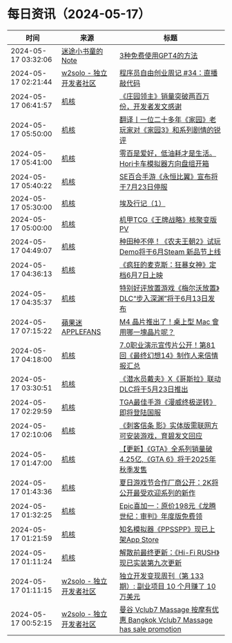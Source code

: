 ﻿# 每日资讯（2024-05-17）

|时间|来源|标题|
|---|---|---|
|2024-05-17 03:32:06|[迷途小书童的Note](https://xugaoxiang.com/feed)|[3种免费使用GPT4的方法](https://xugaoxiang.com/2024/05/17/3-methods-gpt4/)|
|2024-05-17 02:21:44|[w2solo - 独立开发者社区](https://w2solo.com/topics/feed)|[程序员自由创业周记 #34：直播敲代码](https://w2solo.com/topics/4629)|
|2024-05-17 06:41:57|[机核](https://www.gcores.com/rss)|[《庄园领主》销量突破两百万份，开发者发文感谢](https://www.gcores.com/articles/182033)|
|2024-05-17 05:50:00|[机核](https://www.gcores.com/rss)|[翻译丨一位二十多年《家园》老玩家对《家园3》和系列剧情的锐评](https://www.gcores.com/articles/182000)|
|2024-05-17 05:41:00|[机核](https://www.gcores.com/rss)|[零百是爱好，低油耗才是生活。Hori卡车模拟器方向盘组开箱](https://www.gcores.com/articles/181835)|
|2024-05-17 05:40:22|[机核](https://www.gcores.com/rss)|[SE百合手游《永恒比翼》宣布将于7月23日停服](https://www.gcores.com/articles/182028)|
|2024-05-17 05:30:00|[机核](https://www.gcores.com/rss)|[埃及行记（1）](https://www.gcores.com/articles/182003)|
|2024-05-17 05:00:00|[机核](https://www.gcores.com/rss)|[机甲TCG《王牌战略》核聚变版PV](https://www.gcores.com/videos/182002)|
|2024-05-17 04:49:07|[机核](https://www.gcores.com/rss)|[种田种不停！《农夫王朝2》试玩Demo将于6月Steam 新品节上线](https://www.gcores.com/articles/182026)|
|2024-05-17 04:36:13|[机核](https://www.gcores.com/rss)|[《疯狂的麦克斯：狂暴女神》定档6月7日上映](https://www.gcores.com/articles/182025)|
|2024-05-17 04:35:37|[机核](https://www.gcores.com/rss)|[特别好评放置游戏《梅尔沃放置》DLC“步入深渊”将于6月13日发布](https://www.gcores.com/articles/182024)|
|2024-05-17 07:15:22|[蘋果迷 APPLEFANS](https://applefans.today/feed/)|[M4 晶片推出了！桌上型 Mac 會用哪一塊晶片呢？](https://applefans.today/2024-05-next-generation-m3-m4-macs/)|
|2024-05-17 04:18:00|[机核](https://www.gcores.com/rss)|[7.0职业演示宣传片公开！第81回《最终幻想14》制作人来信情报汇总](https://www.gcores.com/articles/182010)|
|2024-05-17 03:30:51|[机核](https://www.gcores.com/rss)|[《潜水员戴夫》X《哥斯拉》联动DLC将于5月23日推出](https://www.gcores.com/articles/182019)|
|2024-05-17 02:29:59|[机核](https://www.gcores.com/rss)|[TGA最佳手游《漫威终极逆转》即将登陆国服](https://www.gcores.com/articles/182014)|
|2024-05-17 02:10:06|[机核](https://www.gcores.com/rss)|[《刺客信条 影》实体版需联网方可安装游戏，育碧发文回应](https://www.gcores.com/articles/182011)|
|2024-05-17 01:47:00|[机核](https://www.gcores.com/rss)|[【更新】《GTA》全系列销量破4.25亿,《GTA 6》将于2025年秋季发售](https://www.gcores.com/articles/182004)|
|2024-05-17 01:43:36|[机核](https://www.gcores.com/rss)|[夏日游戏节合作厂商公开：2K将公开最受欢迎系列的新作](https://www.gcores.com/articles/182008)|
|2024-05-17 01:32:25|[机核](https://www.gcores.com/rss)|[Epic喜加一：原价198元《龙腾世纪：审判》年度版免费领](https://www.gcores.com/articles/182009)|
|2024-05-17 01:21:59|[机核](https://www.gcores.com/rss)|[知名模拟器《PPSSPP》现已上架App Store](https://www.gcores.com/articles/182007)|
|2024-05-17 01:11:24|[机核](https://www.gcores.com/rss)|[解散前最终更新：《Hi-Fi RUSH》现已实装第九次更新](https://www.gcores.com/articles/182005)|
|2024-05-17 01:11:15|[w2solo - 独立开发者社区](https://w2solo.com/topics/feed)|[独立开发变现周刊（第 133 期）: 副业项目 10 个月赚了 10 万美元](https://w2solo.com/topics/4628)|
|2024-05-17 00:52:15|[w2solo - 独立开发者社区](https://w2solo.com/topics/feed)|[曼谷 Vclub7 Massage 按摩有优惠 Bangkok Vclub7 Massage has sale promotion ](https://w2solo.com/topics/4627)|
